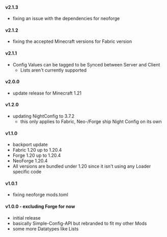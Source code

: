 #### v2.1.3
- fixing an issue with the dependencies for neoforge

#### v2.1.2
- fixing the accepted Minecraft versions for Fabric version

#### v2.1.1
- Config Values can be tagged to be Synced between Server and Client
  - Lists aren't currently supported

#### v2.0.0
- update release for Minecraft 1.21

#### v1.2.0
- updating NightConfig to 3.7.2
  - this only applies to Fabric, Neo-/Forge ship Night Config on its own

#### v1.1.0
- backport update
- Fabric 1.20 up to 1.20.4
- Forge 1.20 up to 1.20.4
- NeoForge 1.20.4
- All versions are bundled under 1.20 since it isn't using any Loader specific code

#### v1.0.1
- fixing neoforge mods.toml

#### v1.0.0 - excluding Forge for now
 - initial release
 - basically Simple-Config-API but rebranded to fit my other Mods
 - some more Datatypes like Lists